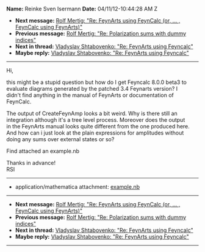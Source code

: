 **Name:** Reinke Sven Isermann
**Date:** 04/11/12-10:44:28 AM Z

  - **Next message:** [Rolf Mertig: "Re: FeynArts using FeynCalc (or,
    ... , FeynCalc using FeynArts)"](0704.html)
  - **Previous message:** [Rolf Mertig: "Re: Polarization sums with
    dummy indices"](0702.html)
  - **Next in thread:** [Vladyslav Shtabovenko: "Re: FeynArts using
    Feyncalc"](0846.html)
  - **Maybe reply:** [Vladyslav Shtabovenko: "Re: FeynArts using
    Feyncalc"](0846.html)

-----

Hi,  

this might be a stupid question but how do I get Feyncalc 8.0.0 beta3
to  
evaluate diagrams generated by the patched 3.4 Feynarts version? I  
didn't find anything in the manual of FeynArts or documentation of
FeynCalc.  

The output of CreateFeynAmp looks a bit weird. Why is there still an  
integration although it's a tree level process. Moreover does the
output  
in the FeynArts manual looks quite different from the one produced
here.  
And how can i just look at the plain expressions for amplitudes
without  
doing any sums over external states or so?  

Find attached an example.nb  

Thanks in advance\!  
RSI  

-----

  - application/mathematica attachment:
    [example.nb](att-0703/01-example.nb)

-----

  - **Next message:** [Rolf Mertig: "Re: FeynArts using FeynCalc (or,
    ... , FeynCalc using FeynArts)"](0704.html)
  - **Previous message:** [Rolf Mertig: "Re: Polarization sums with
    dummy indices"](0702.html)
  - **Next in thread:** [Vladyslav Shtabovenko: "Re: FeynArts using
    Feyncalc"](0846.html)
  - **Maybe reply:** [Vladyslav Shtabovenko: "Re: FeynArts using
    Feyncalc"](0846.html)

-----

